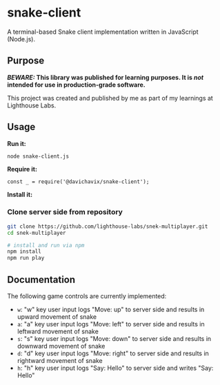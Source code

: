 # snake-client

A terminal-based Snake client implementation written in JavaScript (Node.js).

## Purpose

**_BEWARE:_ This library was published for learning purposes. It is _not_ intended for use in production-grade software.**

This project was created and published by me as part of my learnings at Lighthouse Labs. 

## Usage

**Run it:**

`node snake-client.js`

**Require it:**

`const _ = require('@davichavix/snake-client');`

**Install it:**

### Clone server side from repository

```bash
git clone https://github.com/lighthouse-labs/snek-multiplayer.git
cd snek-multiplayer

# install and run via npm
npm install
npm run play
```

## Documentation

The following game controls are currently implemented:

* `w`: "w" key user input logs "Move: up" to server side and results in upward movement of snake
* `a`: "a" key user input logs "Move: left" to server side and results in leftward movement of snake
* `s`: "s" key user input logs "Move: down" to server side and results in downward movement of snake
* `d`: "d" key user input logs "Move: right" to server side and results in rightward movement of snake
* `h`: "h" key user input logs "Say: Hello" to server side and writes "Say: Hello"